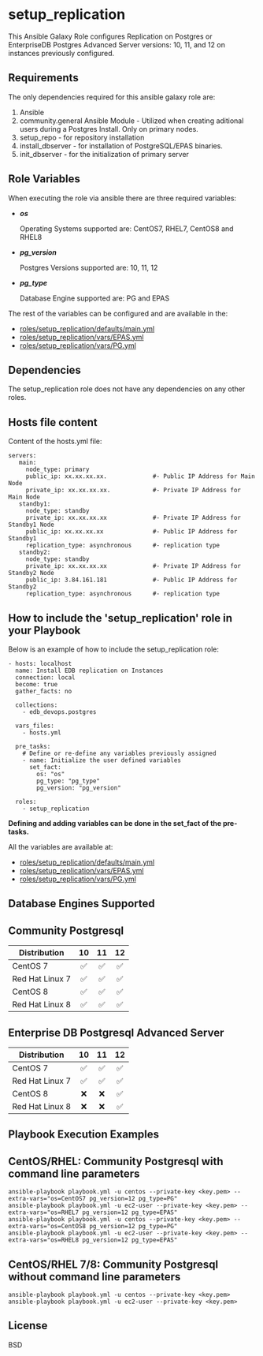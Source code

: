 
setup_replication
=========
This Ansible Galaxy Role configures Replication on Postgres or EnterpriseDB Postgres Advanced Server versions: 10, 11, and 12 on instances previously configured.


Requirements
------------

The only dependencies required for this ansible galaxy role are:

1. Ansible
2. community.general Ansible Module - Utilized when creating aditional users during a Postgres Install. Only on primary nodes.
3. setup_repo - for repository installation
4. install_dbserver - for installation of PostgreSQL/EPAS binaries.
5. init_dbserver - for the initialization of primary server

Role Variables
--------------

When executing the role via ansible there are three required variables:

* <strong> <em> os </em> </strong>

  Operating Systems supported are: CentOS7, RHEL7, CentOS8 and RHEL8

* <strong> <em> pg_version </em> </strong>

  Postgres Versions supported are: 10, 11, 12

* <strong> <em> pg_type </em> </strong>

  Database Engine supported are: PG and EPAS

The rest of the variables can be configured and are available in the:
* [roles/setup_replication/defaults/main.yml](./defaults/main.yml)
* [roles/setup_replication/vars/EPAS.yml](./vars/EPAS.yml)
* [roles/setup_replication/vars/PG.yml](./vars/PG.yml)

Dependencies
------------

The setup_replication role does not have any dependencies on any other roles.

Hosts file content
----------------

Content of the hosts.yml file:


    servers:
       main:
         node_type: primary
         public_ip: xx.xx.xx.xx.             #- Public IP Address for Main Node
         private_ip: xx.xx.xx.xx.            #- Private IP Address for Main Node
       standby1: 
         node_type: standby
         private_ip: xx.xx.xx.xx             #- Private IP Address for Standby1 Node 
         public_ip: xx.xx.xx.xx              #- Public IP Address for Standby1	
         replication_type: asynchronous      #- replication type
       standby2:
         node_type: standby
         private_ip: xx.xx.xx.xx             #- Private IP Address for Standby2 Node
         public_ip: 3.84.161.181             #- Public IP Address for Standby2
         replication_type: asynchronous      #- replication type
   



How to include the 'setup_replication' role in your Playbook
----------------

Below is an example of how to include the setup_replication role:



    - hosts: localhost
      name: Install EDB replication on Instances
      connection: local
      become: true
      gather_facts: no
      
      collections:
        - edb_devops.postgres

      vars_files:
        - hosts.yml

      pre_tasks:
        # Define or re-define any variables previously assigned
        - name: Initialize the user defined variables
          set_fact:
            os: "os"
            pg_type: "pg_type"
            pg_version: "pg_version"

      roles:
        - setup_replication


**Defining and adding variables can be done in the set_fact of the pre-tasks.**

All the variables are available at:
* [roles/setup_replication/defaults/main.yml](./defaults/main.yml)
* [roles/setup_replication/vars/EPAS.yml](./vars/EPAS.yml)
* [roles/setup_replication/vars/PG.yml](./vars/PG.yml)

Database Engines Supported
----------------

Community Postgresql
----------------

| Distribution | 10 | 11 | 12 |
| ------------------------- |:--:|:--:|:--:|
| CentOS 7 | :white_check_mark:| :white_check_mark:| :white_check_mark:|
| Red Hat Linux 7 | :white_check_mark:| :white_check_mark:| :white_check_mark:|
| CentOS 8 | :white_check_mark:| :white_check_mark:| :white_check_mark:|
| Red Hat Linux 8 | :white_check_mark:| :white_check_mark:| :white_check_mark:|

Enterprise DB Postgresql Advanced Server
----------------

| Distribution | 10 | 11 | 12 |
| ------------------------- |:--:|:--:|:--:|
| CentOS 7 | :white_check_mark:| :white_check_mark:| :white_check_mark:|
| Red Hat Linux 7 | :white_check_mark:| :white_check_mark:| :white_check_mark:|
| CentOS 8 | :x:| :x:| :white_check_mark:|
| Red Hat Linux 8 | :x:| :x:| :white_check_mark:|


Playbook Execution Examples
----------------

CentOS/RHEL: Community Postgresql with command line parameters
----------------


    ansible-playbook playbook.yml -u centos --private-key <key.pem> --extra-vars="os=CentOS7 pg_version=12 pg_type=PG"
    ansible-playbook playbook.yml -u ec2-user --private-key <key.pem> --extra-vars="os=RHEL7 pg_version=12 pg_type=EPAS"
    ansible-playbook playbook.yml -u centos --private-key <key.pem> --extra-vars="os=CentOS8 pg_version=12 pg_type=PG"
    ansible-playbook playbook.yml -u ec2-user --private-key <key.pem> --extra-vars="os=RHEL8 pg_version=12 pg_type=EPAS"


CentOS/RHEL 7/8: Community Postgresql without command line parameters
----------------

    ansible-playbook playbook.yml -u centos --private-key <key.pem>
    ansible-playbook playbook.yml -u ec2-user --private-key <key.pem>



License
-------

BSD
